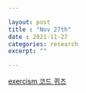 ```yaml
---

layout: post
title : "Nov 27th"
date : 2021-11-27
categories: research
excerpt: ""

---
```


[exercism 코드 퀴즈](https://exercism.org)